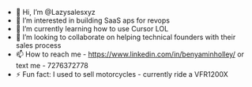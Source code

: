 - 👋 Hi, I’m @Lazysalesxyz
- 👀 I’m interested in building SaaS aps for revops 
- 🌱 I’m currently learning how to use Cursor LOL
- 💞️ I’m looking to collaborate on helping technical founders with their sales process
- 📫 How to reach me - https://www.linkedin.com/in/benyaminholley/ or text me - 7276372778
- ⚡ Fun fact: I used to sell motorcycles - currently ride a VFR1200X

<!---
Lazysalesxyz/Lazysalesxyz is a ✨ special ✨ repository because its `README.md` (this file) appears on your GitHub profile.
You can click the Preview link to take a look at your changes.
--->

